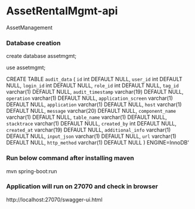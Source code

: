 # AssetRentalMgmt-api
 AssetManagement

### Database creation
create database assetmgmt;

use assetmgmt;

 CREATE TABLE `audit_data` (
  `id` int DEFAULT NULL,
  `user_id` int DEFAULT NULL,
  `login_id` int DEFAULT NULL,
  `role_id` int DEFAULT NULL,
  `tag_id` varchar(1) DEFAULT NULL,
  `audit_timestamp` varchar(19) DEFAULT NULL,
  `operation` varchar(1) DEFAULT NULL,
  `application_screen` varchar(1) DEFAULT NULL,
  `application` varchar(1) DEFAULT NULL,
  `host` varchar(1) DEFAULT NULL,
  `message` varchar(20) DEFAULT NULL,
  `component_name` varchar(1) DEFAULT NULL,
  `table_name` varchar(1) DEFAULT NULL,
  `stacktrace` varchar(1) DEFAULT NULL,
  `created_by` int DEFAULT NULL,
  `created_at` varchar(19) DEFAULT NULL,
  `additional_info` varchar(1) DEFAULT NULL,
  `input_json` varchar(1) DEFAULT NULL,
  `url` varchar(1) DEFAULT NULL,
  `http_method` varchar(1) DEFAULT NULL
) ENGINE=InnoDB'


### Run below command after installing maven

mvn spring-boot:run

### Application will run on 27070 and check in browser
 http://localhost:27070/swagger-ui.html
